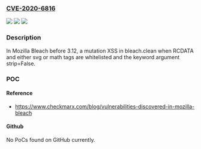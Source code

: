### [CVE-2020-6816](https://cve.mitre.org/cgi-bin/cvename.cgi?name=CVE-2020-6816)
![](https://img.shields.io/static/v1?label=Product&message=Mozilla%20Bleach&color=blue)
![](https://img.shields.io/static/v1?label=Version&message=n%2Fa&color=blue)
![](https://img.shields.io/static/v1?label=Vulnerability&message=mutation%20XSS&color=brighgreen)

### Description

In Mozilla Bleach before 3.12, a mutation XSS in bleach.clean when RCDATA and either svg or math tags are whitelisted and the keyword argument strip=False.

### POC

#### Reference
- https://www.checkmarx.com/blog/vulnerabilities-discovered-in-mozilla-bleach

#### Github
No PoCs found on GitHub currently.

